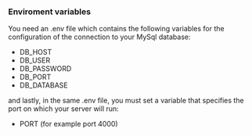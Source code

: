 ### Enviroment variables

You need an .env file which contains the following variables for the configuration 
of the connection to your MySql database:

- DB_HOST
- DB_USER
- DB_PASSWORD
- DB_PORT
- DB_DATABASE

and lastly, in the same .env file, you must set a variable that specifies 
the port on which your server will run:

- PORT (for example port 4000)
